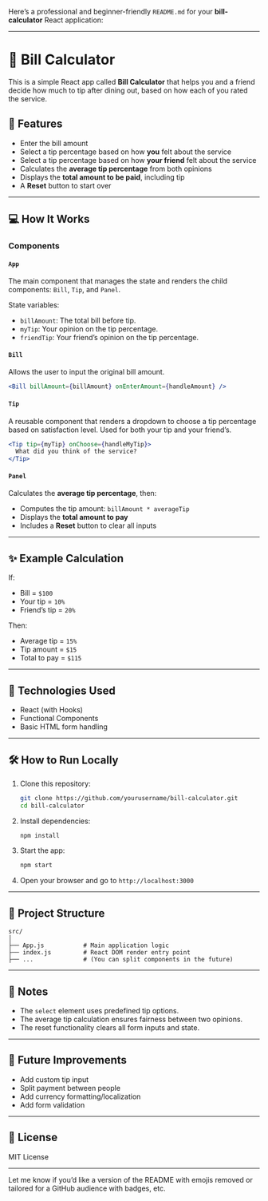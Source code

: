 Here’s a professional and beginner-friendly `README.md` for your **bill-calculator** React application:

---

# 🧾 Bill Calculator

This is a simple React app called **Bill Calculator** that helps you and a friend decide how much to tip after dining out, based on how each of you rated the service.

## 🚀 Features

* Enter the bill amount
* Select a tip percentage based on how **you** felt about the service
* Select a tip percentage based on how **your friend** felt about the service
* Calculates the **average tip percentage** from both opinions
* Displays the **total amount to be paid**, including tip
* A **Reset** button to start over

---


## 💻 How It Works

### Components

#### `App`

The main component that manages the state and renders the child components: `Bill`, `Tip`, and `Panel`.

State variables:

* `billAmount`: The total bill before tip.
* `myTip`: Your opinion on the tip percentage.
* `friendTip`: Your friend’s opinion on the tip percentage.

#### `Bill`

Allows the user to input the original bill amount.

```jsx
<Bill billAmount={billAmount} onEnterAmount={handleAmount} />
```

#### `Tip`

A reusable component that renders a dropdown to choose a tip percentage based on satisfaction level. Used for both your tip and your friend’s.

```jsx
<Tip tip={myTip} onChoose={handleMyTip}>
  What did you think of the service?
</Tip>
```

#### `Panel`

Calculates the **average tip percentage**, then:

* Computes the tip amount: `billAmount * averageTip`
* Displays the **total amount to pay**
* Includes a **Reset** button to clear all inputs

---

## ✨ Example Calculation

If:

* Bill = `$100`
* Your tip = `10%`
* Friend’s tip = `20%`

Then:

* Average tip = `15%`
* Tip amount = `$15`
* Total to pay = `$115`

---

## 🧰 Technologies Used

* React (with Hooks)
* Functional Components
* Basic HTML form handling

---

## 🛠️ How to Run Locally

1. Clone this repository:

   ```bash
   git clone https://github.com/yourusername/bill-calculator.git
   cd bill-calculator
   ```

2. Install dependencies:

   ```bash
   npm install
   ```

3. Start the app:

   ```bash
   npm start
   ```

4. Open your browser and go to `http://localhost:3000`

---

## 📂 Project Structure

```
src/
│
├── App.js           # Main application logic
├── index.js         # React DOM render entry point
├── ...              # (You can split components in the future)
```

---

## 📌 Notes

* The `select` element uses predefined tip options.
* The average tip calculation ensures fairness between two opinions.
* The reset functionality clears all form inputs and state.

---

## 🧹 Future Improvements

* Add custom tip input
* Split payment between people
* Add currency formatting/localization
* Add form validation

---

## 📄 License

MIT License

---

Let me know if you’d like a version of the README with emojis removed or tailored for a GitHub audience with badges, etc.
